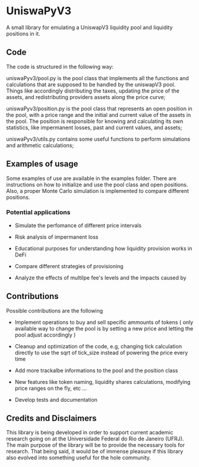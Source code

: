 # UniswaPyV3

A small library for emulating a UniswapV3 liquidity pool and liquidity positions in it.


## Code

The code is structured in the following way:

uniswaPyv3/pool.py is the pool class that implements all the functions and calculations that are supposed to be handled by the uniswapV3 pool. Things like accordingly distributing the taxes, updating the price of the assets, and redistributing providers assets along the price curve;

uniswaPyv3/position.py is the pool class that represents an open position in the pool, with a price range and the initial and current value of the assets in the pool. The position is responsible for knowing and calculating its own statistics, like impermanent losses, past and current values, and assets;

uniswaPyv3/utils.py contains some useful functions to perform simulations and arithmetic calculations;

## Examples of usage

Some examples of use are available in the examples folder. There are instructions on how to initialize and use the pool class and open positions. Also, a proper Monte Carlo simulation is implemented to compare different positions.

### Potential applications

- Simulate the perfomance of different price intervals

- Risk analysis of impermanent loss

- Educational purposes for understanding how liquidity provision works in DeFi

- Compare different strategies of provisioning

- Analyze the effects of multilpe fee's levels and the impacts caused by


## Contributions

Possible contributions are the following

- Implement operations to buy and sell specific ammounts of tokens ( only available way to change the pool is by setting a new price and letting the pool adjust accordingly )

- Cleanup and optimization of the code, e.g, changing tick calculation directly to use the sqrt of tick_size instead of powering the price every time

- Add more trackalbe informations to the pool and the position class

- New features like token naming, liquidity shares calculations, modifying price ranges on the fly, etc ...

- Develop tests and documentation

## Credits and Disclaimers

This library is being developed in order to support current academic research going on at the Universidade Federal do Rio de Janeiro (UFRJ). The main purpose of the library will be to provide the necessary tools for research. That being said, it would be of immense pleasure if this library also evolved into something useful for the hole community.
<!-- ### Citing

```
@software{UniswaPyV3,
  author = {Bruno L. Trotti},
  doi = {10.5281/zenodo.6536395},
  license = {MIT License},
  month = {6},
  title = {{UniswaPyV3}},
  url = {https://github.com/brunoCCOS/UniswaPyV3},
  version = {0.1.0},
  year = {2024}
}
``` -->